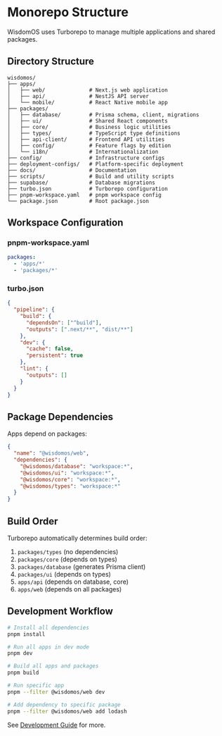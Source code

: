 # Monorepo Structure

WisdomOS uses Turborepo to manage multiple applications and shared packages.

## Directory Structure

```
wisdomos/
├── apps/
│   ├── web/              # Next.js web application
│   ├── api/              # NestJS API server
│   └── mobile/           # React Native mobile app
├── packages/
│   ├── database/         # Prisma schema, client, migrations
│   ├── ui/               # Shared React components
│   ├── core/             # Business logic utilities
│   ├── types/            # TypeScript type definitions
│   ├── api-client/       # Frontend API utilities
│   ├── config/           # Feature flags by edition
│   └── i18n/             # Internationalization
├── config/               # Infrastructure configs
├── deployment-configs/   # Platform-specific deployment
├── docs/                 # Documentation
├── scripts/              # Build and utility scripts
├── supabase/             # Database migrations
├── turbo.json            # Turborepo configuration
├── pnpm-workspace.yaml   # pnpm workspace config
└── package.json          # Root package.json
```

## Workspace Configuration

### pnpm-workspace.yaml
```yaml
packages:
  - 'apps/*'
  - 'packages/*'
```

### turbo.json
```json
{
  "pipeline": {
    "build": {
      "dependsOn": ["^build"],
      "outputs": [".next/**", "dist/**"]
    },
    "dev": {
      "cache": false,
      "persistent": true
    },
    "lint": {
      "outputs": []
    }
  }
}
```

## Package Dependencies

Apps depend on packages:

```json
{
  "name": "@wisdomos/web",
  "dependencies": {
    "@wisdomos/database": "workspace:*",
    "@wisdomos/ui": "workspace:*",
    "@wisdomos/core": "workspace:*",
    "@wisdomos/types": "workspace:*"
  }
}
```

## Build Order

Turborepo automatically determines build order:

1. `packages/types` (no dependencies)
2. `packages/core` (depends on types)
3. `packages/database` (generates Prisma client)
4. `packages/ui` (depends on types)
5. `apps/api` (depends on database, core)
6. `apps/web` (depends on all packages)

## Development Workflow

```bash
# Install all dependencies
pnpm install

# Run all apps in dev mode
pnpm dev

# Build all apps and packages
pnpm build

# Run specific app
pnpm --filter @wisdomos/web dev

# Add dependency to specific package
pnpm --filter @wisdomos/web add lodash
```

See [Development Guide](../guides/development/README.md) for more.
